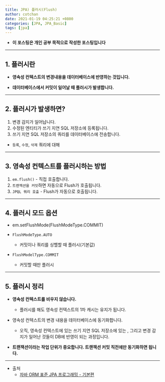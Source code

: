 ```yaml
---
title: JPA) 플러시(Flush)
author: cotchan 
date: 2021-01-19 04:25:21 +0800 
categories: [JPA, JPA_Basic]
tags: [jpa] 
---
```


+ **이 포스팅은 개인 공부 목적으로 작성한 포스팅입니다**

---


## 1. 플러시란

+ **영속성 컨텍스트의 변경내용을 데이터베이스에 반영하는 것입니다.**

+ **데이터베이스에서 커밋이 일어날 때 플러시가 발생합니다.**

---


## 2. 플러시가 발생하면? 

1. 변경 감지가 일어납니다.
2. 수정된 엔티티가 쓰기 지연 SQL 저장소에 등록됩니다.
3. 쓰기 지연 SQL 저장소의 쿼리를 데이터베이스에 전송합니다.
  + `등록`, `수정`, `삭제` 쿼리에 대해

---

## 3. 영속성 컨텍스트를 플러시하는 방법

1. `em.flush()` - 직접 호출합니다.
2. `트랜잭션을 커밋`하면 자동으로 Flush가 호출됩니다.
3. `JPQL 쿼리 호출` - Flush가 자동으로 호출됩니다. 

 
---

## 4. 플러시 모드 옵션

+ em.setFlushMode(FlushModeType.COMMIT)

+ `FlushModeType.AUTO`
  + 커밋이나 쿼리를 싱핼할 때 플러시(기본값)

+ `FlushModelType.COMMIT`
  + 커밋할 때만 플러시

---

## 5. 플러시 정리

+ **영속성 컨텍스트를 비우지 않습니다.**
  + 플러시를 해도 영속성 컨텍스트의 1차 캐시는 유지가 됩니다.

+ 영속성 컨텍스트의 변경 내용을 데이터베이스에 동기화합니다.
  + 오직, 영속성 컨텍스트에 있는 쓰기 지연 SQL 저장소에 있는 , 그리고 변경 감지가 일어난 것들이 DB에 반영이 되는 과정입니다.

+ **트랜잭션이라는 작업 단위가 중요합니다. 트랜잭션 커밋 직전에만 동기화하면 됩니다.**



---

+ 출처
    + [자바 ORM 표준 JPA 프로그래밍 - 기본편](https://www.inflearn.com/course/ORM-JPA-Basic)
